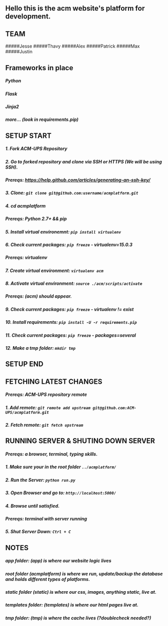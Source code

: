 ## Hello this is the acm website's platform for development.

## TEAM
#####Jesse
#####Thavy
#####Alex
#####Patrick
#####Max
#####Justin

## Frameworks in place
##### Python
##### Flask
##### Jinja2
##### more... (look in requirements.pip)

## SETUP START
##### 1. Fork ACM-UPS Repository
##### 2. Go to forked repository and clone via SSH or HTTPS (We will be using SSH).

##### Prereqs: https://help.github.com/articles/generating-an-ssh-key/
##### 3. Clone: `git clone git@github.com:username/acmplatform.git`
##### 4. cd acmplatform

##### Prereqs: Python 2.7+ && pip
##### 5. Install virtual environemnt: `pip install virtualenv`
##### 6. Check current packages: `pip freeze` - virtualenv=15.0.3

##### Prereqs: virtualenv
##### 7. Create virtual environment: `virtualenv acm`
##### 8. Activate virtual environment: `source ./acm/scripts/activate`

##### Prereqs: (acm) should appear.
##### 9. Check current packages: `pip freeze` - virtualenv != exist
##### 10. Install requirements: `pip install -U -r requirements.pip`
##### 11. Check current packages: `pip freeze` - packages=several
##### 12. Make a tmp folder: `mkdir tmp`
## SETUP END

## FETCHING LATEST CHANGES
##### Prereqs: ACM-UPS repository remote
##### 1. Add remote: `git remote add upstream git@github.com:ACM-UPS/acmplatform.git`
##### 2. Fetch remote: `git fetch upstream`

## RUNNING SERVER & SHUTING DOWN SERVER
##### Prereqs: a browser, terminal, typing skills.
##### 1. Make sure your in the root folder `../acmplatform/`
##### 2. Run the Server: `python run.py`
##### 3. Open Browser and go to: `http://localhost:5000/`
##### 4. Browse until satisfied.

##### Prereqs: terminal with server running
##### 5. Shut Server Down: `Ctrl + C`

## NOTES
##### app folder: (app) is where our website logic lives
##### root folder (acmplatform) is where we run, update/backup the database and holds different types of platforms.
##### static folder (static) is where our css, images, anything static, live at.
##### templates folder: (templates) is where our html pages live at.
##### tmp folder: (tmp) is where the cache lives (?doublecheck needed?)
